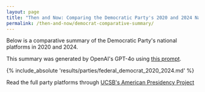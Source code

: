 ```yaml
---
layout: page
title: "Then and Now: Comparing the Democratic Party's 2020 and 2024 National Platforms"
permalink: /then-and-now/democrat-comparative-summary/
---
```


Below is a comparative summary of the Democratic Party's national platforms in 2020 and 2024.

This summary was generated by OpenAI's GPT-4o using [this prompt](https://github.com/ChicagoHAI/election-nlp/blob/main/data/prompts/cross_party_platform.txt).



{% include_absolute 'results/parties/federal_democrat_2020_2024.md' %}




Read the full party platforms through [UCSB's American Presidency Project](https://www.presidency.ucsb.edu/documents/app-categories/elections-and-transitions/party-platforms)